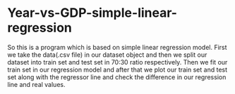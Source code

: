 # Year-vs-GDP-simple-linear-regression


So this is a program which is based on simple linear regression model. First we take the data(.csv file) in our dataset object and then we split our dataset into train set and test set in 70:30 ratio respectively. Then we fit our train set in our regression model and after that we plot our train set and test set along with the regressor line and check the difference in our regression line and real values.
